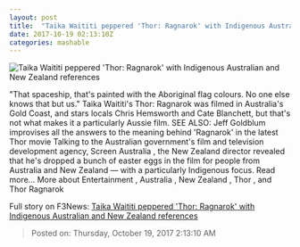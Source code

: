 ```yaml
---
layout: post
title:  "Taika Waititi peppered 'Thor: Ragnarok' with Indigenous Australian and New Zealand references"
date: 2017-10-19 02:13:10Z
categories: mashable
---
```


![Taika Waititi peppered 'Thor: Ragnarok' with Indigenous Australian and New Zealand references](https://i.amz.mshcdn.com/GHjNvYup4B-rocyjfLUy9zxQ2Fc=/1200x630/2017%2F10%2F19%2F33%2F401b36c2ed1d46e1bee818994cc53e7b.300ae.jpg)

"That spaceship, that's painted with the Aboriginal flag colours. No one else knows that but us." Taika Waititi's Thor: Ragnarok was filmed in Australia's Gold Coast, and stars locals Chris Hemsworth and Cate Blanchett, but that's not what makes it a particularly Aussie film. SEE ALSO: Jeff Goldblum improvises all the answers to the meaning behind 'Ragnarok' in the latest Thor movie Talking to the Australian government's film and television development agency, Screen Australia , the New Zealand director revealed that he's dropped a bunch of easter eggs in the film for people from Australia and New Zealand — with a particularly Indigenous focus. Read more... More about Entertainment , Australia , New Zealand , Thor , and Thor Ragnarok


Full story on F3News: [Taika Waititi peppered 'Thor: Ragnarok' with Indigenous Australian and New Zealand references](http://www.f3nws.com/n/CADKnB)

> Posted on: Thursday, October 19, 2017 2:13:10 AM
